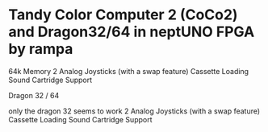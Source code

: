 # Tandy Color Computer 2 (CoCo2) and Dragon32/64 in neptUNO FPGA by rampa

64k Memory
2 Analog Joysticks (with a swap feature)
Cassette Loading
Sound
Cartridge Support

Dragon 32 / 64

only the dragon 32 seems to work
2 Analog Joysticks (with a swap feature)
Cassette Loading
Sound
Cartridge Support
